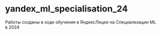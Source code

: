 # yandex_ml_specialisation_24

Работы созданы в ходе обучения в ЯндексЛицее на Специализации ML в 2024
